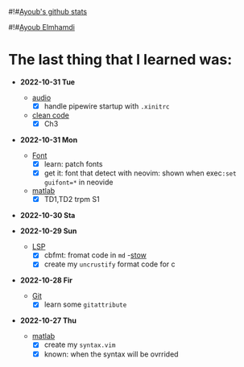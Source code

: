 #!#[Ayoub's github stats](https://github-readme-stats.vercel.app/api?username=ayoubelmhamdi&count_private=true&show_icons=true)

#!#[Ayoub Elmhamdi](https://activity-graph.herokuapp.com/graph?username=ayoubelmhamdi&bg_color=1F222E&color=F8D866&line=F85D7F&point=FFFFFF&hide_border=true)

# The last thing that I learned was:

- **2022-10-31 Tue**

  - [audio](.)
    - [x] handle pipewire startup with `.xinitrc`
  - [clean code](.)
    - [x] Ch3

- **2022-10-31 Mon**

  - [Font](.)
    - [x] learn: patch fonts
    - [x] get it: font that detect with neovim: shown when exec`:set guifont=*` in neovide
  - [matlab](.)
    - [x] TD1,TD2 trpm S1

- **2022-10-30 Sta**

- **2022-10-29 Sun**

  - [LSP](.)
    - [x] cbfmt: fromat code in `md`
      -[stow](.)
    - [x] create my `uncrustify` format code for c

- **2022-10-28 Fir**

  - [Git](.)
    - [x] learn some `gitattribute`

- **2022-10-27 Thu**

  - [matlab](.)
    - [x] create my `syntax.vim`
    - [x] known: when the syntax will be ovrrided
    - [x] known: `tree-sitter-matlab` is not detected highlight by this `colorscheme`
    - [ ] why `tree-sitter` not detect with `colorscheme`
  - [yt](.)
    - [x] complet `yt`
    - [x] tow xshkd key super+y or super+shift+y
  - [nvim](.)
    - [x] more startup improvement
    - [x] plugin: cursur word highlit others too
    - [ ] cmp: not load with opt

- **2022-10-26 Wen**

  - [yt-generator](.)
    - [x] limit video by day left, using seceonds to calculate diff to left day
    - [x] concateneate all ar/en playlist
  - [patch dmenu](.)
    - [x] alpha
    - [x] tsv show string befor tab and select string after tab
    - [x] mouse support
    - [x] fzf with highlight
    - [x] row height
    - [x] heightight
    - [x] center
    - [x] number

- **2022-10-26 Tue**

  - [gdrive](.)
    - [x] API: recreate google Api
    - [x] use go gdrive to download from terminal
  - [null-ls](.)
    - [x] link mlint to matlab
    - [x] add mh_link to matlab/octave
